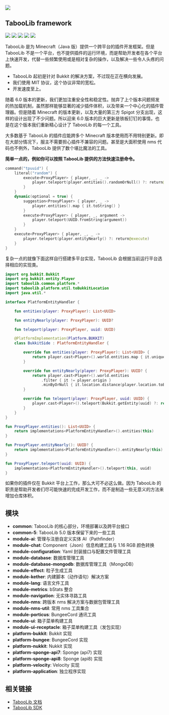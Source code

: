 ![](https://wiki.ptms.ink/images/6/69/Taboolib-png-blue-v2.png)

## TabooLib framework

[![](https://app.codacy.com/project/badge/Grade/3e9c747cd4aa484ab7cd74b7666c4c43)](https://www.codacy.com/gh/TabooLib/TabooLib/dashboard?utm_source=github.com&amp;utm_medium=referral&amp;utm_content=TabooLib/TabooLib&amp;utm_campaign=Badge_Grade)
[![](https://www.codefactor.io/repository/github/taboolib/taboolib/badge)](https://www.codefactor.io/repository/github/taboolib/taboolib)
![](https://img.shields.io/github/contributors/taboolib/taboolib)
![](https://img.shields.io/github/languages/code-size/taboolib/taboolib)
![](https://img.shields.io/github/release/taboolib/taboolib)

TabooLib 是为 Minecraft（Java 版）提供一个跨平台的插件开发框架。但是 TabooLib 不是一个平台，也不提供插件的运行环境，而是帮助开发者在各个平台上快速开发，代替一些频繁使用或是相对复杂的操作，以及解决一些令人头疼的问题。

+ TabooLib 起初是针对 Bukkit 的解决方案，不过现在正在横向发展。
+ 我们使用 MIT 协议，这个协议非常的宽松。
+ 开发速度至上。

随着 6.0 版本的更新，我们更加注重安全性和稳定性。抛弃了上个版本问题频发的热加载机制，虽然那样能够显著的减少插件体积，以及带来一个中心化的插件管理器。但是随着 Minecraft 的版本更新，以及大量的第三方 Spigot 分支出现，这样的设计出现了不少问题。所以迎来 6.0 版本的巨大更新是铁板钉钉的事情，也是在这个版本我们重新精心设计了 TabooLib 的每一个工具。

大多数基于 TabooLib 的插件应能跨多个 Minecraft 版本使用而不用特别更新。即在大部分情况下，服主不需要担心插件不兼容的问题。甚至是大面积使用 nms 代码也不例外，TabooLib 提供了数个堪比魔法的工具。

**简单一点的，例如你可以按照 TabooLib 提供的方法快速注册命令。**

```kotlin
command("tpuuid") {
    literal("random") {
        execute<ProxyPlayer> { player, _, _ ->
            player.teleport(player.entities().randomOrNull() ?: return@execute)
        }
    }
    dynamic(optional = true) {
        suggestion<ProxyPlayer> { player, _ ->
            player.entities().map { it.toString() }
        }
        execute<ProxyPlayer> { player, _, argument ->
            player.teleport(UUID.fromString(argument))
        }
    }
    execute<ProxyPlayer> { player, _, _ ->
        player.teleport(player.entityNearly() ?: return@execute)
    }
}
```

复杂一点的就像下面这样自行搭建多平台实现，TabooLib 会根据当前运行平台选择相应的实现类。

```kotlin
import org.bukkit.Bukkit
import org.bukkit.entity.Player
import taboolib.common.platform.*
import taboolib.platform.util.toBukkitLocation
import java.util.*

interface PlatformEntityHandler {

    fun entities(player: ProxyPlayer): List<UUID>

    fun entityNearly(player: ProxyPlayer): UUID?

    fun teleport(player: ProxyPlayer, uuid: UUID)

    @PlatformImplementation(Platform.BUKKIT)
    class BukkitSide : PlatformEntityHandler {

        override fun entities(player: ProxyPlayer): List<UUID> {
            return player.cast<Player>().world.entities.map { it.uniqueId }
        }

        override fun entityNearly(player: ProxyPlayer): UUID? {
            return player.cast<Player>().world.entities
                .filter { it != player.origin }
                .minByOrNull { it.location.distance(player.location.toBukkitLocation()) }?.uniqueId
        }

        override fun teleport(player: ProxyPlayer, uuid: UUID) {
            player.cast<Player>().teleport(Bukkit.getEntity(uuid) ?: return)
        }
    }
}

fun ProxyPlayer.entities(): List<UUID> {
    return implementations<PlatformEntityHandler>().entities(this)
}

fun ProxyPlayer.entityNearly(): UUID? {
    return implementations<PlatformEntityHandler>().entityNearly(this)
}

fun ProxyPlayer.teleport(uuid: UUID) {
    implementations<PlatformEntityHandler>().teleport(this, uuid)
}
```

如果你的插件仅在 Bukkit 平台上工作，那么大可不必这么做。因为 TabooLib 的职责是帮助开发者们尽可能快速的完成开发工作，而不是制造一些无意义的方法来增加仓库体积。

## 模块

+ __common__: TabooLib 的核心部分，环境部署以及跨平台接口
+ __common-5__: TabooLib 5.0 版本保留下来的一些工具
+ __module-ai__: 管理与注册自定义实体 AI（Pathfinder）
+ __module-chat__: Component（Json）信息构建工具与 1.16 RGB 颜色转换
+ __module-configuration__: Yaml 封装接口与配置文件管理工具
+ __module-database__: 数据库管理工具
+ __module-database-mongodb__: 数据库管理工具（MongoDB）
+ __module-effect__: 粒子生成工具
+ __module-kether__: 内建脚本（动作语句）解决方案
+ __module-lang__: 语言文件工具
+ __module-metrics__: bStats 整合
+ __module-navigation__: 无实体寻路工具
+ __module-nms__: 跨版本 nms 解决方案与数据包管理工具
+ __module-nms-util__: 常用 nms 工具集合
+ __module-porticus__: BungeeCord 通讯工具
+ __module-ui__: 箱子菜单构建工具
+ __module-ui-receptacle__: 箱子菜单构建工具（发包实现）
+ __platform-bukkit__: Bukkit 实现
+ __platform-bungee__: BungeeCord 实现
+ __platform-nukkit__: Nukkit 实现
+ __platform-sponge-api7__: Sponge (api7) 实现
+ __platform-sponge-api8__: Sponge (api8) 实现
+ __platform-velocity__: Velocity 实现
+ __platform-application__: 独立程序实现

## 相关链接

+ [TabooLib 文档](https://docs.tabooproject.org)
+ [TabooLib SDK](https://github.com/taboolib/taboolib-sdk)
